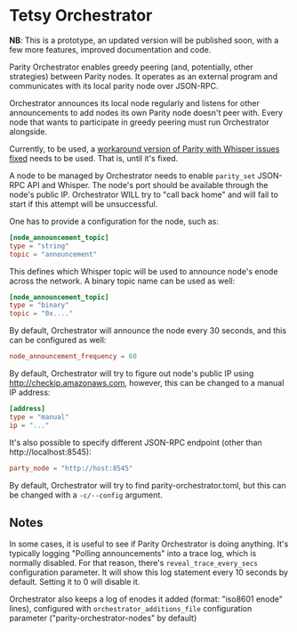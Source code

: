 # Tetsy Orchestrator

**NB**: This is a prototype, an updated version will be published soon, with a few
more features, improved documentation and code.

Parity Orchestrator enables greedy peering (and, potentially, other strategies)
between Parity nodes. It operates as an external program and communicates
with its local parity node over JSON-RPC.

Orchestrator announces its local node regularly and listens for other announcements
to add nodes its own Parity node doesn't peer with. Every node that wants to participate
in greedy peering must run Orchestrator alongside.

Currently, to be used, a [workaround version of Parity with Whisper issues fixed](https://github.com/poanetwork/parity/tree/disable-parity-whisper-extensions)
needs to be used. That is, until it's fixed.

A node to be managed by Orchestrator needs to enable `parity_set` JSON-RPC API and Whisper. The node's port should be available through
the node's public IP. Orchestrator WILL try to "call back home" and will fail to start if this attempt will be unsuccessful.

One has to provide a configuration for the node, such as:

```toml
[node_announcement_topic]
type = "string"
topic = "announcement"
```

This defines which Whisper topic will be used to announce node's enode across the network. A binary
topic name can be used as well:

```toml
[node_announcement_topic]
type = "binary"
topic = "0x...."
```

By default, Orchestrator will announce the node every 30 seconds, and this can be configured as well:

```toml
node_announcement_frequency = 60
```

By default, Orchestrator will try to figure out node's public IP using http://checkip.amazonaws.com, however,
this can be changed to a manual IP address:

```toml
[address]
type = "manual"
ip = "..."
```

It's also possible to specify different JSON-RPC endpoint (other than http://localhost:8545):

```toml
party_node = "http://host:8545"
```

By default, Orchestrator will try to find parity-orchestrator.toml, but this can be changed with a `-c/--config` argument.

## Notes

In some cases, it is useful to see if Parity Orchestrator is doing anything. It's typically logging
"Polling announcements" into a trace log, which is normally disabled. For that reason, there's `reveal_trace_every_secs`
configuration parameter. It will show this log statement every 10 seconds by default. Setting it to 0 will disable it.

Orchestrator also keeps a log of enodes it added (format: "iso8601 enode" lines), configured with
`orchestrator_additions_file` configuration parameter ("parity-orchestrator-nodes" by default)
